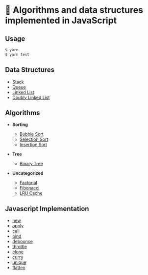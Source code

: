 # 📝 Algorithms and data structures implemented in JavaScript

## Usage

```bash
$ yarn
$ yarn test
```

## Data Structures

- [Stack](src/data-structures/stack)
- [Queue](src/data-structures/queue)
- [Linked List](src/data-structures/linked-list)
- [Doubly Linked List](src/data-structures/doubly-linked-list)

## Algorithms

- **Sorting**

  - [Bubble Sort](src/algorithms/sorting/bubble-sort)
  - [Selection Sort](src/algorithms/sorting/selection-sort)
  - [Insertion Sort](src/algorithms/sorting/insertion-sort)

- **Tree**

  - [Binary Tree](src/algorithms/tree/binary-tree)

- **Uncategorized**

  - [Factorial](src/algorithms/math/factorial)
  - [Fibonacci](src/algorithms/math/fibonacci)
  - [LRU Cache](src/algorithms/uncategorized/lru-cache)

## Javascript Implementation

- [new](src/javascript-implementation/new)
- [apply](src/javascript-implementation/apply)
- [call](src/javascript-implementation/call)
- [bind](src/javascript-implementation/bind)
- [debounce](src/javascript-implementation/debounce)
- [throttle](src/javascript-implementation/throttle)
- [clone](src/javascript-implementation/clone)
- [curry](src/javascript-implementation/curry)
- [unique](src/javascript-implementation/unique)
- [flatten](src/javascript-implementation/flatten)
